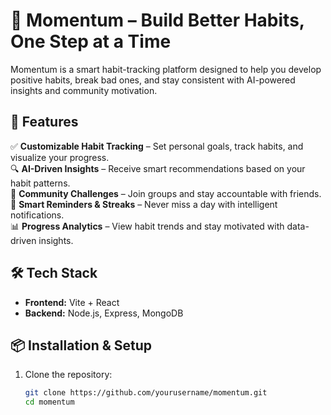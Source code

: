 # 🔵 Momentum – Build Better Habits, One Step at a Time  

Momentum is a smart habit-tracking platform designed to help you develop positive habits, break bad ones, and stay consistent with AI-powered insights and community motivation.  

## 🚀 Features  
✅ **Customizable Habit Tracking** – Set personal goals, track habits, and visualize your progress.  
🔍 **AI-Driven Insights** – Receive smart recommendations based on your habit patterns.  
🎯 **Community Challenges** – Join groups and stay accountable with friends.  
🔔 **Smart Reminders & Streaks** – Never miss a day with intelligent notifications.  
📊 **Progress Analytics** – View habit trends and stay motivated with data-driven insights.  

## 🛠️ Tech Stack  
- **Frontend:** Vite + React
- **Backend:** Node.js, Express, MongoDB  

## 📦 Installation & Setup  
1. Clone the repository:  
   ```bash
   git clone https://github.com/yourusername/momentum.git
   cd momentum



